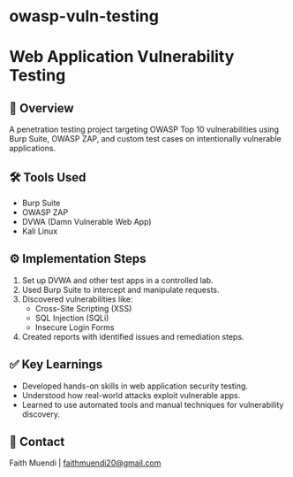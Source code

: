 # owasp-vuln-testing
# Web Application Vulnerability Testing

## 📌 Overview
A penetration testing project targeting OWASP Top 10 vulnerabilities using Burp Suite, OWASP ZAP, and custom test cases on intentionally vulnerable applications.

## 🛠 Tools Used
- Burp Suite
- OWASP ZAP
- DVWA (Damn Vulnerable Web App)
- Kali Linux

## ⚙️ Implementation Steps
1. Set up DVWA and other test apps in a controlled lab.
2. Used Burp Suite to intercept and manipulate requests.
3. Discovered vulnerabilities like:
   - Cross-Site Scripting (XSS)
   - SQL Injection (SQLi)
   - Insecure Login Forms
4. Created reports with identified issues and remediation steps.


## ✅ Key Learnings
- Developed hands-on skills in web application security testing.
- Understood how real-world attacks exploit vulnerable apps.
- Learned to use automated tools and manual techniques for vulnerability discovery.

## 🔗 Contact
Faith Muendi | faithmuendi20@gmail.com
